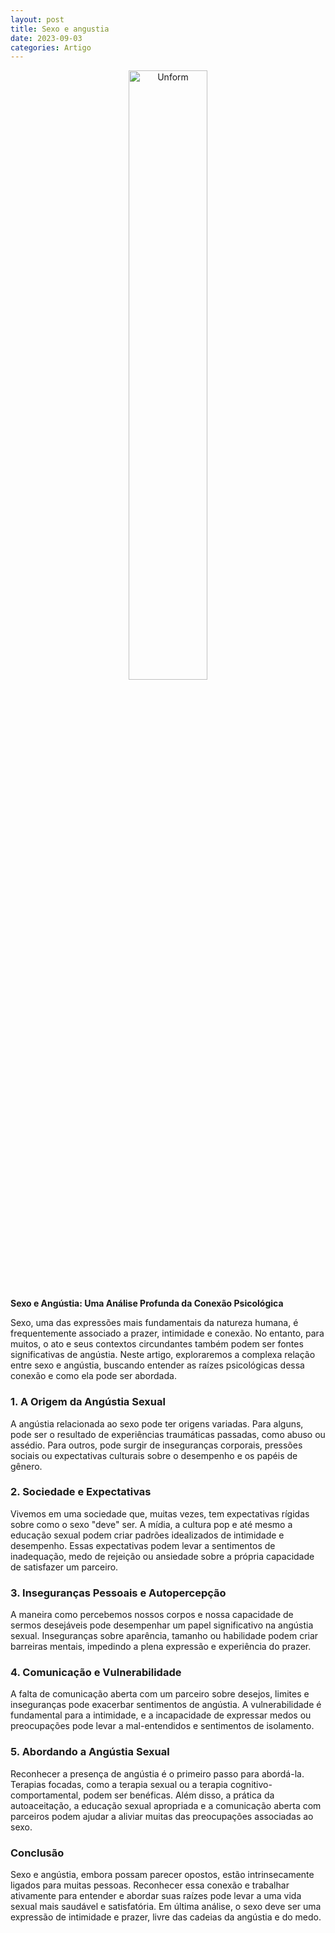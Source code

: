 ```yaml
---
layout: post
title: Sexo e angustia
date: 2023-09-03
categories: Artigo
---
```


<p align="center">
<img src="{{ site.baseurl }}/images/2023-09-03-Sexo-e-angustia.png" height="50%" width="50%" alt="Unform" />
</p>

**Sexo e Angústia: Uma Análise Profunda da Conexão Psicológica**

Sexo, uma das expressões mais fundamentais da natureza humana, é frequentemente associado a prazer, intimidade e conexão. No entanto, para muitos, o ato e seus contextos circundantes também podem ser fontes significativas de angústia. Neste artigo, exploraremos a complexa relação entre sexo e angústia, buscando entender as raízes psicológicas dessa conexão e como ela pode ser abordada.

### **1. A Origem da Angústia Sexual**

A angústia relacionada ao sexo pode ter origens variadas. Para alguns, pode ser o resultado de experiências traumáticas passadas, como abuso ou assédio. Para outros, pode surgir de inseguranças corporais, pressões sociais ou expectativas culturais sobre o desempenho e os papéis de gênero.

### **2. Sociedade e Expectativas**

Vivemos em uma sociedade que, muitas vezes, tem expectativas rígidas sobre como o sexo "deve" ser. A mídia, a cultura pop e até mesmo a educação sexual podem criar padrões idealizados de intimidade e desempenho. Essas expectativas podem levar a sentimentos de inadequação, medo de rejeição ou ansiedade sobre a própria capacidade de satisfazer um parceiro.

### **3. Inseguranças Pessoais e Autopercepção**

A maneira como percebemos nossos corpos e nossa capacidade de sermos desejáveis pode desempenhar um papel significativo na angústia sexual. Inseguranças sobre aparência, tamanho ou habilidade podem criar barreiras mentais, impedindo a plena expressão e experiência do prazer.

### **4. Comunicação e Vulnerabilidade**

A falta de comunicação aberta com um parceiro sobre desejos, limites e inseguranças pode exacerbar sentimentos de angústia. A vulnerabilidade é fundamental para a intimidade, e a incapacidade de expressar medos ou preocupações pode levar a mal-entendidos e sentimentos de isolamento.

### **5. Abordando a Angústia Sexual**

Reconhecer a presença de angústia é o primeiro passo para abordá-la. Terapias focadas, como a terapia sexual ou a terapia cognitivo-comportamental, podem ser benéficas. Além disso, a prática da autoaceitação, a educação sexual apropriada e a comunicação aberta com parceiros podem ajudar a aliviar muitas das preocupações associadas ao sexo.

### **Conclusão**

Sexo e angústia, embora possam parecer opostos, estão intrinsecamente ligados para muitas pessoas. Reconhecer essa conexão e trabalhar ativamente para entender e abordar suas raízes pode levar a uma vida sexual mais saudável e satisfatória. Em última análise, o sexo deve ser uma expressão de intimidade e prazer, livre das cadeias da angústia e do medo.